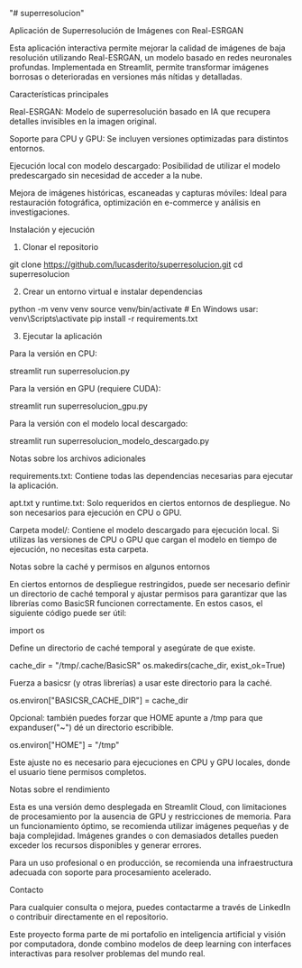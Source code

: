 "# superresolucion" 

Aplicación de Superresolución de Imágenes con Real-ESRGAN

Esta aplicación interactiva permite mejorar la calidad de imágenes de baja resolución utilizando Real-ESRGAN, un modelo basado en redes neuronales profundas. Implementada en Streamlit, permite transformar imágenes borrosas o deterioradas en versiones más nítidas y detalladas.

Características principales

Real-ESRGAN: Modelo de superresolución basado en IA que recupera detalles invisibles en la imagen original.

Soporte para CPU y GPU: Se incluyen versiones optimizadas para distintos entornos.

Ejecución local con modelo descargado: Posibilidad de utilizar el modelo predescargado sin necesidad de acceder a la nube.

Mejora de imágenes históricas, escaneadas y capturas móviles: Ideal para restauración fotográfica, optimización en e-commerce y análisis en investigaciones.

Instalación y ejecución

1. Clonar el repositorio

git clone https://github.com/lucasderito/superresolucion.git
cd superresolucion

2. Crear un entorno virtual e instalar dependencias

python -m venv venv
source venv/bin/activate  # En Windows usar: venv\Scripts\activate
pip install -r requirements.txt

3. Ejecutar la aplicación

Para la versión en CPU:

streamlit run superresolucion.py

Para la versión en GPU (requiere CUDA):

streamlit run superresolucion_gpu.py

Para la versión con el modelo local descargado:

streamlit run superresolucion_modelo_descargado.py

Notas sobre los archivos adicionales

requirements.txt: Contiene todas las dependencias necesarias para ejecutar la aplicación.

apt.txt y runtime.txt: Solo requeridos en ciertos entornos de despliegue. No son necesarios para ejecución en CPU o GPU.

Carpeta model/: Contiene el modelo descargado para ejecución local. Si utilizas las versiones de CPU o GPU que cargan el modelo en tiempo de ejecución, no necesitas esta carpeta.

Notas sobre la caché y permisos en algunos entornos

En ciertos entornos de despliegue restringidos, puede ser necesario definir un directorio de caché temporal y ajustar permisos para garantizar que las librerías como BasicSR funcionen correctamente. En estos casos, el siguiente código puede ser útil:

import os

Define un directorio de caché temporal y asegúrate de que existe.

cache_dir = "/tmp/.cache/BasicSR"
os.makedirs(cache_dir, exist_ok=True)

Fuerza a basicsr (y otras librerías) a usar este directorio para la caché.

os.environ["BASICSR_CACHE_DIR"] = cache_dir

Opcional: también puedes forzar que HOME apunte a /tmp para que expanduser("~") dé un directorio escribible.

os.environ["HOME"] = "/tmp"

Este ajuste no es necesario para ejecuciones en CPU y GPU locales, donde el usuario tiene permisos completos.

Notas sobre el rendimiento

Esta es una versión demo desplegada en Streamlit Cloud, con limitaciones de procesamiento por la ausencia de GPU y restricciones de memoria. Para un funcionamiento óptimo, se recomienda utilizar imágenes pequeñas y de baja complejidad. Imágenes grandes o con demasiados detalles pueden exceder los recursos disponibles y generar errores.

Para un uso profesional o en producción, se recomienda una infraestructura adecuada con soporte para procesamiento acelerado.

Contacto

Para cualquier consulta o mejora, puedes contactarme a través de LinkedIn o contribuir directamente en el repositorio.

Este proyecto forma parte de mi portafolio en inteligencia artificial y visión por computadora, donde combino modelos de deep learning con interfaces interactivas para resolver problemas del mundo real.